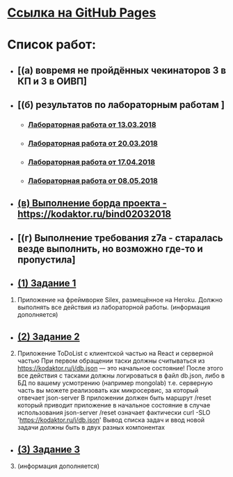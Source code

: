 # [Ссылка на GitHub Pages]()
# Список работ:
* ## [(а) вовремя не пройдённых чекинаторов 3 в КП и 3 в ОИВП]

* ## [(б) результатов по лабораторным работам ]
  * ### [Лабораторная работа от 13.03.2018](13.03.2018)
  * ### [Лабораторная работа от 20.03.2018](20.03.2018)
  * ### [Лабораторная работа от 17.04.2018](17.04.2018)
  * ### [Лабораторная работа от 08.05.2018](08.05.2018)

* ## [(в) Выполнение борда проекта - https://kodaktor.ru/bind02032018 ](https://kodaktor.ru/bind02032018_604ee)
* ## [(г) Выполнение требования z7a - старалась везде выполнить, но возможно где-то и пропустила]


* ## [(1) Задание 1](1)
1. Приложение на фреймворке Silex, размещённое на Heroku. Должно выполнять все действия из лабораторной работы.
      (информация дополняется)
      
* ## [(2) Задание 2](2)
2. Приложение ToDoList с клиентской частью на React и серверной частью 
      При первом обращении таски должны считываться из https://kodaktor.ru/j/db.json — это начальное состояние!
      После этого все действия с тасками должны логироваться в файл db.json, либо в БД по вашему усмотрению (например mongolab)
         т.е. серверную часть вы можете реализовать как микросервис, за который отвечает json-server
      В приложении должен быть маршрут /reset который приводит приложение в начальное состояние 
         в случае использования json-server /reset означает фактически curl -SLO 'https://kodaktor.ru/j/db.json'
      Вывод списка задач и ввод новой задачи должны быть в двух разных компонентах
      
* ## [(3) Задание 3](3)
3. (информация дополняется)  


